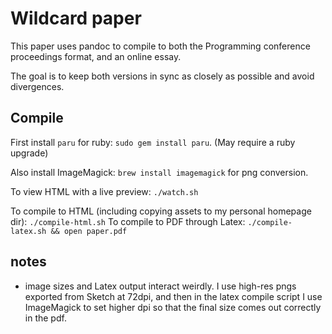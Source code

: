 # Wildcard paper

This paper uses pandoc to compile to both the Programming conference proceedings format, and an online essay.

The goal is to keep both versions in sync as closely as possible and avoid divergences.

## Compile

First install `paru` for ruby: `sudo gem install paru`. (May require a ruby upgrade)

Also install ImageMagick: `brew install imagemagick` for png conversion.

To view HTML with a live preview: `./watch.sh`

To compile to HTML (including copying assets to my personal homepage dir): `./compile-html.sh`
To compile to PDF through Latex: `./compile-latex.sh && open paper.pdf`

## notes

* image sizes and Latex output interact weirdly. I use high-res pngs exported from Sketch at 72dpi, and then in the latex compile script I use ImageMagick to set higher dpi so that the final size comes out correctly in the pdf.